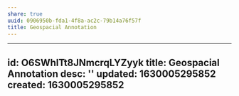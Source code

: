 ```yaml
---
share: true
uuid: 0906950b-fda1-4f8a-ac2c-79b14a76f57f
title: Geospacial Annotation
---
```

---
id: O6SWhlTt8JNmcrqLYZyyk
title: Geospacial Annotation
desc: ''
updated: 1630005295852
created: 1630005295852
---